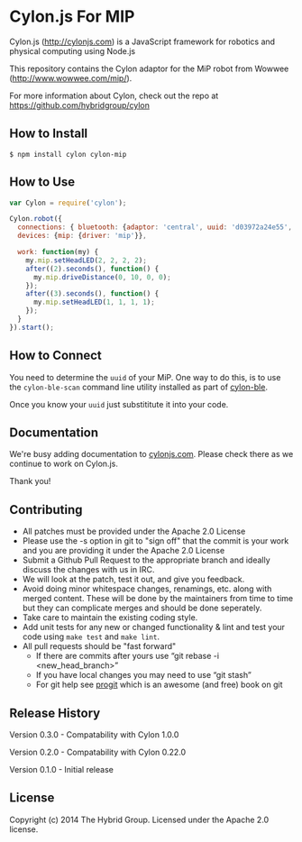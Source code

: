 # Cylon.js For MIP

Cylon.js (http://cylonjs.com) is a JavaScript framework for robotics and physical computing using Node.js

This repository contains the Cylon adaptor for the MiP robot from Wowwee (http://www.wowwee.com/mip/).

For more information about Cylon, check out the repo at
https://github.com/hybridgroup/cylon

## How to Install

    $ npm install cylon cylon-mip

## How to Use

```javascript
var Cylon = require('cylon');

Cylon.robot({
  connections: { bluetooth: {adaptor: 'central', uuid: 'd03972a24e55', module: 'cylon-ble'}},
  devices: {mip: {driver: 'mip'}},

  work: function(my) {
    my.mip.setHeadLED(2, 2, 2, 2);
    after((2).seconds(), function() {
      my.mip.driveDistance(0, 10, 0, 0);
    });
    after((3).seconds(), function() {
      my.mip.setHeadLED(1, 1, 1, 1);
    });
  }
}).start();

```

## How to Connect

You need to determine the `uuid` of your MiP. One way to do this, is to use the `cylon-ble-scan` command line utility installed as part of [cylon-ble](https://github.com/hybridgroup/cylon-ble).

Once you know your `uuid` just substititute it into your code.

## Documentation

We're busy adding documentation to [cylonjs.com](http://cylonjs.com). Please check there as we continue to work on Cylon.js.

Thank you!

## Contributing

* All patches must be provided under the Apache 2.0 License
* Please use the -s option in git to "sign off" that the commit is your work and you are providing it under the Apache 2.0 License
* Submit a Github Pull Request to the appropriate branch and ideally discuss the changes with us in IRC.
* We will look at the patch, test it out, and give you feedback.
* Avoid doing minor whitespace changes, renamings, etc. along with merged content. These will be done by the maintainers from time to time but they can complicate merges and should be done seperately.
* Take care to maintain the existing coding style.
* Add unit tests for any new or changed functionality & lint and test your code using `make test` and `make lint`.
* All pull requests should be "fast forward"
  * If there are commits after yours use “git rebase -i <new_head_branch>”
  * If you have local changes you may need to use “git stash”
  * For git help see [progit](http://git-scm.com/book) which is an awesome (and free) book on git

## Release History

Version 0.3.0 - Compatability with Cylon 1.0.0

Version 0.2.0 - Compatability with Cylon 0.22.0

Version 0.1.0 - Initial release

## License

Copyright (c) 2014 The Hybrid Group. Licensed under the Apache 2.0 license.

